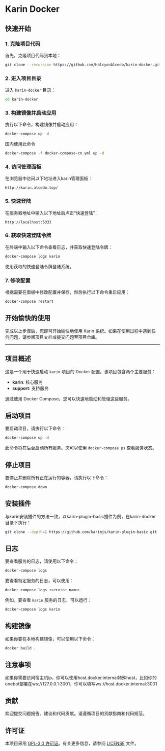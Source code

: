 
# Karin Docker

## 快速开始

### 1. 克隆项目代码

首先，克隆项目代码到本地：

```bash
git clone --recursive https://github.com/HalcyonAlcedo/karin-docker.git
```

### 2. 进入项目目录

进入 `karin-docker` 目录：

```bash
cd karin-docker
```

### 3. 构建镜像并启动应用

执行以下命令，构建镜像并启动应用：

```bash
docker-compose up -d
```

国内使用此命令

```bash
docker-compose -f docker-compose-cn.yml up -d
```

### 4. 访问管理面板

在浏览器中访问以下地址进入karin管理面板：

```
http://karin.alcedo.top/
```

### 5. 快速登陆

在服务器地址中输入以下地址后点击“快速登陆”：

```
http://localhost:5333
```

### 6. 获取快速登陆令牌

在终端中输入以下命令查看日志，并获取快速登陆令牌：

```bash
docker-compose logs karin
```

使用获取的快速登陆令牌登陆系统。

### 7. 修改配置

根据需要在面板中修改配置并保存，然后执行以下命令重启应用：

```bash
docker-compose restart
```

## 开始愉快的使用

完成以上步骤后，您即可开始愉快地使用 Karin 系统。如果在使用过程中遇到任何问题，请参阅项目文档或提交问题至项目仓库。

---

## 项目概述

这是一个用于快速启动 `karin` 项目的 Docker 配置。该项目包含两个主要服务：

- **karin**: 核心服务
- **support**: 支持服务

通过使用 Docker Compose，您可以快速地启动和管理这些服务。

## 启动项目

要启动项目，请执行以下命令：

```bash
docker-compose up -d
```

此命令将在后台启动所有服务。您可以使用 `docker-compose ps` 查看服务状态。


## 停止项目

要停止并删除所有正在运行的容器，请执行以下命令：

```bash
docker-compose down
```

## 安装插件

与karin安装插件的方法一致，以karin-plugin-basic插件为例，在karin-docker目录下执行：

```bash
git clone --depth=1 https://github.com/karinjs/karin-plugin-basic.git ./plugins/karin-plugin-basic
```

## 日志

要查看服务的日志，请使用以下命令：

```bash
docker-compose logs
```

要查看特定服务的日志，可以使用：

```bash
docker-compose logs <service_name>
```

例如，要查看 `karin` 服务的日志，可以运行：

```bash
docker-compose logs karin
```

## 构建镜像

如果你要在本地构建镜像，可以使用以下命令：

```bash
docker build .
```

## 注意事项

如果你需要访问宿主机ip，你可以使用host.docker.internal特殊host，比如你的onebot部署在ws://127.0.0.1:3001，你可以填写ws://host.docker.internal:3001

## 贡献

欢迎提交问题报告、建议和代码贡献。请遵循项目的贡献指南和代码规范。

## 许可证

本项目采用 [GPL-3.0 许可证](LICENSE)。有关更多信息，请参阅 [LICENSE](LICENSE) 文件。
